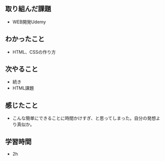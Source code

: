 ## 取り組んだ課題
- WEB開発Udemy

## わかったこと
- HTML、CSSの作り方

## 次やること
- 続き
- HTML課題

## 感じたこと
- こんな簡単にできることに時間かけすぎ、と思ってしまった。自分の発想より真似か。

## 学習時間
- 2h
